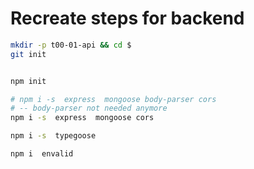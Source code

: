 # Recreate steps for backend

``` sh
mkdir -p t00-01-api && cd $
git init


npm init

# npm i -s  express  mongoose body-parser cors
# -- body-parser not needed anymore
npm i -s  express  mongoose cors

npm i -s  typegoose

npm i  envalid

```
